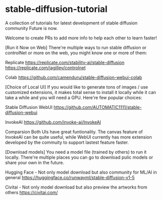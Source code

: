 # stable-diffusion-tutorial
A collection of tutorials for latest development of stable diffusion community
Future is now. 

Welcome to create PRs to add more info to help each other to learn faster!

[Run it Now on Web]
There're multiple ways to run stable diffusion or controlNet or more on the web, you might know one or more of them:

Replicate
https://replicate.com/stability-ai/stable-diffusion
https://replicate.com/jagilley/controlnet

Colab
https://github.com/camenduru/stable-diffusion-webui-colab

[Choice of Local UI]
If you would like to generate tons of images / use customized extensions, it makes total sense to install it locally while it can take a while and you will need a GPU. Here're few popular choices:

Stable Diffusion WebUI
https://github.com/AUTOMATIC1111/stable-diffusion-webui

InvokeAI
https://github.com/invoke-ai/InvokeAI

Comparsion
Both UIs have great funtionality. The canvas feature of InvokeAI can be quite useful, while WebUI currently has more extension developed by the commuity to support lastest feature faster. 

[Download models]
You need a model file (trained by others) to run it locally. There're multiple places you can go to download pulic models or share your own in the future. 

Hugging Face - Not only model download but also community for ML/AI in general
https://huggingface.co/runwayml/stable-diffusion-v1-5

Civitai - Not only model download but also preview the artworks from others
https://civitai.com/
